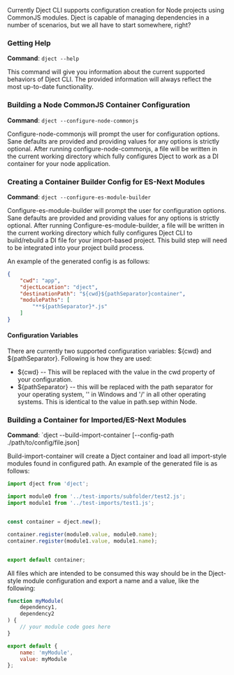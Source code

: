 <!--bl
(filemeta
    (title "Dject CLI Usage"))
/bl-->

Currently Dject CLI supports configuration creation for Node projects using CommonJS modules. Dject is capable of managing dependencies in a number of scenarios, but we all have to start somewhere, right?

### Getting Help ###

**Command**: `dject --help`

This command will give you information about the current supported behaviors of Dject CLI. The provided information will always reflect the most up-to-date functionality.

### Building a Node CommonJS Container Configuration ###

**Command**: `dject --configure-node-commonjs`

Configure-node-commonjs will prompt the user for configuration options. Sane defaults are provided and providing values for any options is strictly optional.  After running configure-node-commonjs, a file will be written in the current working directory which fully configures Dject to work as a DI container for your node application.

### Creating a Container Builder Config for ES-Next Modules ###

**Command**: `dject --configure-es-module-builder`

Configure-es-module-builder will prompt the user for configuration options. Sane defaults are provided and providing values for any options is strictly optional.  After running Configure-es-module-builder, a file will be written in the current working directory which fully configures Dject CLI to build/rebuild a DI file for your import-based project. This build step will need to be integrated into your project build process.

An example of the generated config is as follows:

```json
{
    "cwd": "app",
    "djectLocation": "dject",
    "destinationPath": "${cwd}${pathSeparator}container",
    "modulePaths": [
        "**${pathSeparator}*.js"
    ]
}
```

#### Configuration Variables ####

There are currently two supported configuration variables: ${cwd} and ${pathSeparator}. Following is how they are used:

- ${cwd} -- This will be replaced with the value in the cwd property of your configuration.
- ${pathSeparator} -- this will be replaced with the path separator for your operating system, '\' in Windows and '/' in all other operating systems.  This is identical to the value in path.sep within Node.

### Building a Container for Imported/ES-Next Modules ###

**Command**: `dject --build-import-container [--config-path ./path/to/config/file.json]

Build-import-container will create a Dject container and load all import-style modules found in configured path.  An example of the generated file is as follows:

```javascript
import dject from 'dject';

import module0 from '../test-imports/subfolder/test2.js';
import module1 from '../test-imports/test1.js';


const container = dject.new();

container.register(module0.value, module0.name);
container.register(module1.value, module1.name);


export default container;
```

All files which are intended to be consumed this way should be in the Dject-style module configuration and export a name and a value, like the following:

```javascript
function myModule(
    dependency1,
    dependency2
) {
    // your module code goes here
}

export default {
    name: 'myModule',
    value: myModule
};
```